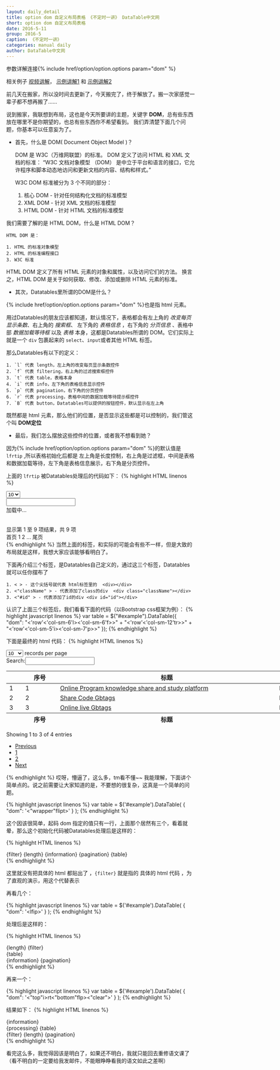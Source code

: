 ```yaml
---
layout: daily_detail
title: option dom 自定义布局表格 《不定时一讲》 DataTable中文网
short: option dom 自定义布局表格
date: 2016-5-11
group: 2016-5
caption: 《不定时一讲》
categories: manual daily
author: DataTable中文网
---
```

参数详解连接{% include href/option/option.options param="dom" %}

相关例子 [视频讲解]({{site.url}}/example/vedio/season1/dom/)，
[示例讲解1]({{site.url}}/example/basic_init/dom.html) 和
[示例讲解2]({{site.url}}/example/advanced_init/dom_toolbar.html)

前几天在搬家，所以没时间去更新了，今天搬完了，终于解放了。搬一次家感觉一辈子都不想再搬了……

说到搬家，我联想到布局，这也是今天所要讲的主题，关键字 **DOM**，总有些东西放在哪里不是你期望的，也总有些东西你不希望看到。
我们弄清楚下面几个问题，你基本可以任意妄为了。

+ 首先，什么是 DOM( Document Object Model )？

    DOM 是 W3C（万维网联盟）的标准。
    DOM 定义了访问 HTML 和 XML 文档的标准：
    “W3C 文档对象模型 （DOM） 是中立于平台和语言的接口，它允许程序和脚本动态地访问和更新文档的内容、结构和样式。”

    W3C DOM 标准被分为 3 个不同的部分：

    1. 核心 DOM - 针对任何结构化文档的标准模型
    2. XML DOM - 针对 XML 文档的标准模型
    3. HTML DOM - 针对 HTML 文档的标准模型

我们需要了解的是 HTML DOM，什么是 HTML DOM？

    HTML DOM 是：

    1. HTML 的标准对象模型
    2. HTML 的标准编程接口
    3. W3C 标准

HTML DOM 定义了所有 HTML 元素的对象和属性，以及访问它们的方法。
换言之，HTML DOM 是关于如何获取、修改、添加或删除 HTML 元素的标准。

+ 其次，Datatables里所谓的DOM是什么？

{% include href/option/option.options param="dom" %}也是指 html 元素。

用过Datatables的朋友应该都知道，默认情况下，表格都会有左上角的 *改变每页显示条数*、右上角的 *搜索框*、
左下角的 *表格信息* ，右下角的 *分页信息* 、表格中部 *数据加载等待框* 以及 *表格* 本身，这都是Datatables所谓的
DOM。它们实际上就是一个 `div` 包裹起来的 `select`、`input`或者其他 HTML 标签。

那么Datatables有以下的定义：

    1. `l` 代表 length，左上角的改变每页显示条数控件
    2. `f` 代表 filtering，右上角的过滤搜索框控件
    3. `t` 代表 table，表格本身
    4. `i` 代表 info，左下角的表格信息显示控件
    5. `p` 代表 pagination，右下角的分页控件
    6. `r` 代表 processing，表格中间的数据加载等待提示框控件
    7. `B` 代表 button，Datatables可以提供的按钮控件，默认显示在左上角

既然都是 html 元素，那么他们的位置，是否显示这些都是可以控制的，我们管这个叫 **DOM定位**

+ 最后，我们怎么摆放这些控件的位置，或者我不想看到她？

因为{% include href/option/option.options param="dom" %}的默认值是 `lfrtip` ,所以表格初始化后都是
左上角是长度控制，右上角是过滤框，中间是表格和数据加载等待，左下角是表格信息展示，右下角是分页控件。

上面的 `lfrtip` 被Datatables处理后的代码如下：
{% highlight HTML linenos %}
<!-- 我是显示在左上角的，控制每页显示数据的条数 -->
<div>
    <select>
        <option>10</option>
    </select>
</div>

<!-- 我是显示在右上角的，可以过滤数据的输入框 -->
<div>
    <input type="text">
</div>

<!-- 我是等待加载提示，默认是不可以看到的哦 -->
<div><span>加载中...</span></div>

<!-- 我就是表格啊，在中间，最重要的位置 -->
<div>
    <table></table>
</div>

<!-- 我显示在左下角，用来告诉大家表格的信息 -->
<div>
    显示第 1 至 9 项结果，共 9 项
</div>

<!-- 我显示在右下角，用来控制表格的分页 -->
<div>
    <a>首页</a>
    <a>1</a>
    <a>2</a>
    <a>...</a>
    <a>尾页</a>
</div>
{% endhighlight %}
当然上面的标签，和实际的可能会有些不一样，但是大致的布局就是这样，我想大家应该能够看明白了。

下面再介绍三个标签，是Datatables自己定义的，通过这三个标签，Datatables就可以任你摆布了

    1. < > - 这个尖括号就代表 html标签里的  <div></div>
    2. <"className" > - 代表添加了class的div  <div class="className"></div>
    3. <"#id" > - 代表添加了id的div <div id="id"></div>

认识了上面三个标签后，我们看看下面的代码（以Bootstrap css框架为例）：
{% highlight javascript linenos %}
    var table = $("#example").DataTable({
        "dom": "<'row'<'col-sm-6'l><'col-sm-6'f>>" +
                  "<'row'<'col-sm-12'tr>>" +
                  "<'row'<'col-sm-5'i><'col-sm-7'p>>"
    });
{% endhighlight %}

下面是最终的 html 代码：
{% highlight HTML linenos %}
 <div id="example_wrapper" class="dataTables_wrapper form-inline">
     <div class="row">
         <div class="col-sm-6">
             <div class="dataTables_length" id="example_length">
                 <label><select name="example_length" aria-controls="example" class="form-control input-sm">
                     <option value="10">10</option>
                     <option value="25">25</option>
                     <option value="50">50</option>
                     <option value="100">100</option>
                 </select> records per page</label>
             </div>
         </div>
         <div class="col-sm-6">
             <div id="example_filter" class="dataTables_filter">
                 <label>Search:<input type="search" class="form-control input-sm" placeholder=""
                                      aria-controls="example"/></label>
             </div>
         </div>
     </div>
     <div class="row">
         <div class="col-sm-12">
             <table id="example" class="table table-striped table-bordered dataTable" role="grid"
                    aria-describedby="example_info" style="width: 1304px;">
                 <thead>
                 <tr role="row">
                     <th class="sorting_asc" tabindex="0" aria-controls="example" rowspan="1" colspan="1"
                         aria-label=": activate to sort column descending" aria-sort="ascending"
                         style="width: 27px;"></th>
                     <th class="sorting" tabindex="0" aria-controls="example" rowspan="1" colspan="1"
                         aria-label="序号: activate to sort column ascending" style="width: 77px;">序号
                     </th>
                     <th class="sorting" tabindex="0" aria-controls="example" rowspan="1" colspan="1"
                         aria-label="标题: activate to sort column ascending" style="width: 570px;">标题
                     </th>
                     <th class="sorting" tabindex="0" aria-controls="example" rowspan="1" colspan="1"
                         aria-label="连接: activate to sort column ascending" style="width: 481px;">连接
                     </th>
                 </tr>
                 </thead>
                 <tbody>
                 <tr role="row" class="odd">
                     <td class="sorting_1">1</td>
                     <td>1</td>
                     <td><a href="Online Program knowledge share and study platform" target="_blank">Online Program
                         knowledge share and study platform</a></td>
                     <td>http://www.gbtags.com/gb/index.htm</td>
                 </tr>
                 <tr role="row" class="even">
                     <td class="sorting_1">2</td>
                     <td>2</td>
                     <td><a href="Share Code Gbtags" target="_blank">Share Code Gbtags</a></td>
                     <td>http://www.gbtags.com/gb/listcodereplay.htm</td>
                 </tr>
                 <tr role="row" class="odd">
                     <td class="sorting_1">3</td>
                     <td>3</td>
                     <td><a href="Online live Gbtags" target="_blank">Online live Gbtags</a></td>
                     <td>http://www.gbtags.com/gb/gbliveclass.htm</td>
                 </tr>
                 </tbody>
                 <tfoot>
                 <tr>
                     <th rowspan="1" colspan="1"></th>
                     <th rowspan="1" colspan="1">序号</th>
                     <th rowspan="1" colspan="1">标题</th>
                     <th rowspan="1" colspan="1">连接</th>
                 </tr>
                 </tfoot>
             </table>
         </div>
     </div>
     <div class="row">
         <div class="col-sm-5">
             <div class="dataTables_info" id="example_info" role="status" aria-live="polite">
                 Showing 1 to 3 of 4 entries
             </div>
         </div>
         <div class="col-sm-7">
             <div class="dataTables_paginate paging_simple_numbers" id="example_paginate">
                 <ul class="pagination">
                     <li class="paginate_button previous disabled" aria-controls="example" tabindex="0"
                         id="example_previous"><a href="#">Previous</a></li>
                     <li class="paginate_button active" aria-controls="example" tabindex="0"><a href="#">1</a></li>
                     <li class="paginate_button " aria-controls="example" tabindex="0"><a href="#">2</a></li>
                     <li class="paginate_button next" aria-controls="example" tabindex="0" id="example_next"><a
                             href="#">Next</a></li>
                 </ul>
             </div>
         </div>
     </div>
 </div>
{% endhighlight %}
哎呀，懵逼了，这么多，tm看不懂~~
我能理解，下面讲个简单点的。说之前需要让大家知道的是，不要想的很复杂，这真是一个简单的问题。

{% highlight javascript linenos %}
   var table = $('#example').DataTable( {
     "dom": '<"wrapper"flipt>'
   } );
{% endhighlight %}

这个因该很简单，起码 dom 指定的值只有一行，上面那个居然有三个，看着就晕，那么这个初始化代码被Datatables处理后是这样的：

{% highlight HTML linenos %}
  <div class="wrapper">
      {filter}
      {length}
      {information}
      {pagination}
      {table}
    </div>
{% endhighlight %}

这里就没有把具体的 html 都贴出了 ，`{filter}` 就是指的 具体的 html 代码 ，为了直观的演示，用这个代替表示

再看几个：

{% highlight javascript linenos %}
   var table = $('#example').DataTable( {
     "dom": '<lf<t>ip>'
   } );
{% endhighlight %}

处理后是这样的：

{% highlight HTML linenos %}
 <div>
      {length}
      {filter}
      <div>
        {table}
      </div>
      {information}
      {pagination}
 </div>
{% endhighlight %}

再来一个：

{% highlight javascript linenos %}
    var table = $('#example').DataTable( {
      "dom": '<"top"i>rt<"bottom"flp><"clear">'
    } );
{% endhighlight %}

结果如下：
{% highlight HTML linenos %}
  <div class="top">
      {information}
    </div>
    {processing}
    {table}
    <div class="bottom">
      {filter}
      {length}
      {pagination}
    </div>
    <div class="clear"></div>
{% endhighlight %}

看完这么多，我觉得因该是明白了，如果还不明白，我就只能回去重修语文课了（看不明白的一定要给我发邮件，不能眼睁睁看我的语文如此之差啊）

